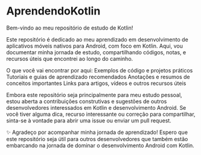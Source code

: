 # AprendendoKotlin
Bem-vindo ao meu repositório de estudo de Kotlin! 

Este repositório é dedicado ao meu aprendizado em desenvolvimento de aplicativos móveis nativos para Android, com foco em Kotlin. Aqui, vou documentar minha jornada de estudo, compartilhando códigos, notas, e recursos úteis que encontrei ao longo do caminho.

O que você vai encontrar por aqui:
Exemplos de código e projetos práticos
Tutoriais e guias de aprendizado recomendados
Anotações e resumos de conceitos importantes
Links para artigos, vídeos e outros recursos úteis

Embora este repositório seja principalmente para meu estudo pessoal, estou aberta a contribuições construtivas e sugestões de outros desenvolvedores interessados em Kotlin e desenvolvimento Android. Se você tiver alguma dica, recurso interessante ou correção para compartilhar, sinta-se à vontade para abrir uma issue ou enviar um pull request.

✨ Agradeço por acompanhar minha jornada de aprendizado! Espero que este repositório seja útil para outros desenvolvedores que também estão embarcando na jornada de dominar o desenvolvimento Android com Kotlin.
